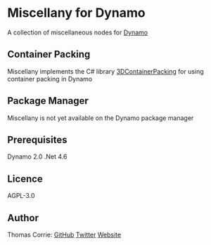 # Miscellany for Dynamo
A collection of miscellaneous nodes for [Dynamo](http://www.dynamobim.org/)

## Container Packing
Miscellany implements the C# library [3DContainerPacking](https://github.com/davidmchapman/3DContainerPacking) for using container packing in Dynamo

## Package Manager
Miscellany is not yet available on the Dynamo package manager

## Prerequisites
Dynamo 2.0
.Net 4.6

## Licence
AGPL-3.0

## Author
Thomas Corrie: [GitHub](https://github.com/thomascorrie) [Twitter](https://twitter.com/didymuscoombe) [Website](http://www.thomascorrie.com)
